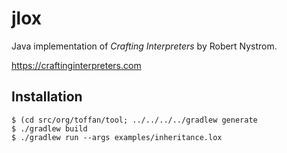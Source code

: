 # jlox

Java implementation of *Crafting Interpreters* by Robert Nystrom.

https://craftinginterpreters.com

## Installation

```console
$ (cd src/org/toffan/tool; ../../../../gradlew generate
$ ./gradlew build 
$ ./gradlew run --args examples/inheritance.lox
```
